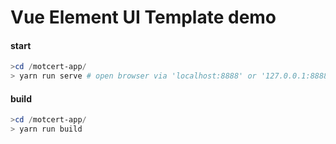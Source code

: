 # Vue Element UI Template demo

#### start

```powershell
>cd /motcert-app/
> yarn run serve # open browser via 'localhost:8888' or '127.0.0.1:8888'
```

#### build

```powershell
>cd /motcert-app/
> yarn run build
```
